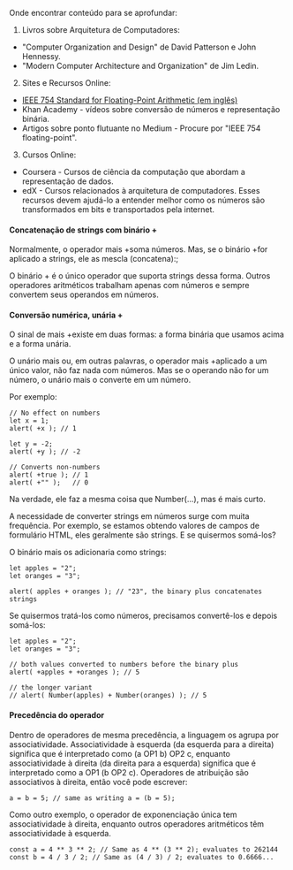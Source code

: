 Onde encontrar conteúdo para se aprofundar:

1. Livros sobre Arquitetura de Computadores:

- "Computer Organization and Design" de David Patterson e John Hennessy.
- "Modern Computer Architecture and Organization" de Jim Ledin.

2. Sites e Recursos Online:

- [IEEE 754 Standard for Floating-Point Arithmetic (em inglês)](https://en.wikipedia.org/wiki/IEEE_754)
- Khan Academy - vídeos sobre conversão de números e representação binária.
- Artigos sobre ponto flutuante no Medium - Procure por "IEEE 754 floating-point".

3. Cursos Online:

- Coursera - Cursos de ciência da computação que abordam a representação de dados.
- edX - Cursos relacionados à arquitetura de computadores.
Esses recursos devem ajudá-lo a entender melhor como os números são transformados em bits e transportados pela internet.



#### Concatenação de strings com binário +
Normalmente, o operador mais +soma números. Mas, se o binário +for aplicado a strings, ele as mescla (concatena):;

O binário + é o único operador que suporta strings dessa forma. Outros operadores aritméticos trabalham apenas com números e sempre convertem seus operandos em números.

#### Conversão numérica, unária +
O sinal de mais +existe em duas formas: a forma binária que usamos acima e a forma unária.

O unário mais ou, em outras palavras, o operador mais +aplicado a um único valor, não faz nada com números. Mas se o operando não for um número, o unário mais o converte em um número.

Por exemplo:

```hash
// No effect on numbers
let x = 1;
alert( +x ); // 1

let y = -2;
alert( +y ); // -2

// Converts non-numbers
alert( +true ); // 1
alert( +"" );   // 0
```

Na verdade, ele faz a mesma coisa que Number(...), mas é mais curto.

A necessidade de converter strings em números surge com muita frequência. Por exemplo, se estamos obtendo valores de campos de formulário HTML, eles geralmente são strings. E se quisermos somá-los?

O binário mais os adicionaria como strings:

```hash
let apples = "2";
let oranges = "3";

alert( apples + oranges ); // "23", the binary plus concatenates strings
```
Se quisermos tratá-los como números, precisamos convertê-los e depois somá-los:

```hash
let apples = "2";
let oranges = "3";

// both values converted to numbers before the binary plus
alert( +apples + +oranges ); // 5

// the longer variant
// alert( Number(apples) + Number(oranges) ); // 5
```

#### Precedência do operador
Dentro de operadores de mesma precedência, a linguagem os agrupa por associatividade. Associatividade à esquerda (da esquerda para a direita) significa que é interpretado como (a OP1 b) OP2 c, enquanto associatividade à direita (da direita para a esquerda) significa que é interpretado como a OP1 (b OP2 c). Operadores de atribuição são associativos à direita, então você pode escrever:

```hash
a = b = 5; // same as writing a = (b = 5);
```

Como outro exemplo, o operador de exponenciação única tem associatividade à direita, enquanto outros operadores aritméticos têm associatividade à esquerda.

```hash
const a = 4 ** 3 ** 2; // Same as 4 ** (3 ** 2); evaluates to 262144
const b = 4 / 3 / 2; // Same as (4 / 3) / 2; evaluates to 0.6666...
```